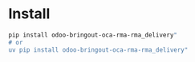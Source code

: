 # Install

```bash
pip install odoo-bringout-oca-rma-rma_delivery"
# or
uv pip install odoo-bringout-oca-rma-rma_delivery"
```
